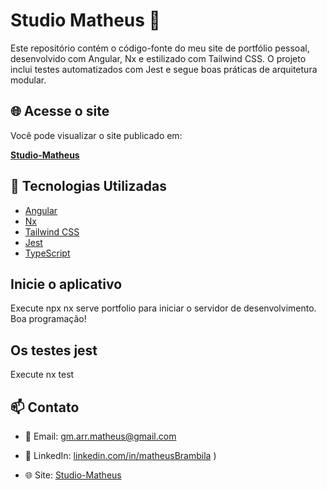 # Studio Matheus 🎨


Este repositório contém o código-fonte do meu site de portfólio pessoal, desenvolvido com Angular, Nx e estilizado com Tailwind CSS. O projeto inclui testes automatizados com Jest e segue boas práticas de arquitetura modular.

## 🌐 Acesse o site

Você pode visualizar o site publicado em:

**[Studio-Matheus](https://umtheus.github.io/Studio-Matheus/)**

## 🚀 Tecnologias Utilizadas

- [Angular](https://angular.io/)
- [Nx](https://nx.dev/)
- [Tailwind CSS](https://tailwindcss.com/)
- [Jest](https://jestjs.io/)
- [TypeScript](https://www.typescriptlang.org/)



## Inicie o aplicativo

Execute npx nx serve portfolio para iniciar o servidor de desenvolvimento. Boa programação!


 ## Os testes jest
 
Execute nx test

## 📫 Contato

- 📧 Email: [gm.arr.matheus@gmail.com](mailto:gm.arr.matheus@gmail.com)
- 💼 LinkedIn:  [linkedin.com/in/matheusBrambila](https://www.linkedin.com/in/matheus-brambila-moises-677b35263/)
)

- 🌐 Site: [Studio-Matheus](https://umtheus.github.io/Studio-Matheus/)

